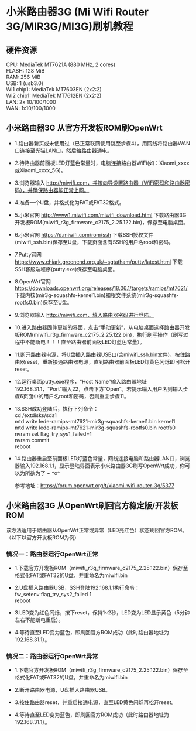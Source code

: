 # 小米路由器3G (Mi Wifi Router 3G/MIR3G/MI3G)刷机教程
## 硬件资源
CPU: MediaTek MT7621A (880 MHz, 2 cores)  
FLASH: 128 MiB  
RAM: 256 MiB  
USB: 1 (usb3.0)  
WI1 chip1: MediaTek MT7603EN (2x2:2)  
WI2 chip1: MediaTek MT7612EN (2x2:2)  
LAN: 2x 10/100/1000  
WAN: 1x10/100/1000  

## 小米路由器3G 从官方开发板ROM刷OpenWrt

- 1.路由器新买或未使用过（已正常联网使用跳至步骤4），用网线将路由器WAN口连接至光猫LAN口，然后给路由器通电。

- 2.待路由器前面板LED灯蓝色常量时，电脑连接路由器WiFi(如：Xiaomi_xxxx或Xiaomi_xxxx_5G)。

- 3.浏览器输入 http://miwifi.com，并按向导设置路由器（WiFi密码和路由器密码），并确保路由器能正常上网。

- 4.准备一个U盘，并格式化为FAT或FAT32格式。

- 5.小米官网 http://www1.miwifi.com/miwifi_download.html 下载路由器3G开发板ROM(miwifi_r3g_firmware_c2175_2.25.122.bin)，保存至电脑桌面。

- 6.小米官网 https://d.miwifi.com/rom/ssh 下载SSH授权文件(miwifi_ssh.bin)保存至U盘，下载页面含有SSH的用户名root和密码。

- 7.Putty官网 https://www.chiark.greenend.org.uk/~sgtatham/putty/latest.html 下载SSH客服端程序(putty.exe)保存至电脑桌面。

- 8.OpenWrt官网 https://downloads.openwrt.org/releases/18.06.1/targets/ramips/mt7621/ 下载内核(mir3g-squashfs-kernel1.bin)和根文件系统(mir3g-squashfs-rootfs0.bin)保存至U盘。

- 9.浏览器输入 http://miwifi.com，填入路由器密码进行登陆。

- 10.进入路由器固件更新的界面，点击“手动更新”，从电脑桌面选择路由器开发板ROM(miwifi_r3g_firmware_c2175_2.25.122.bin)，执行刷写操作（刷写过程中不能断电！！！直至路由器前面板LED灯蓝色常量）。

- 11.断开路由器电源，将U盘插入路由器USB口(含miwifi_ssh.bin文件)，按住路由器reset，重新接通路由器电源，直到路由器前面板LED灯黄色闪烁即可松开reset。

- 12.运行桌面putty.exe程序，“Host Name”输入路由器地址192.168.31.1，“Port”输入22，点击下方“Open”。若提示输入用户名则输入步骤6页面中的用户名root和密码，否则重复步骤11。

- 13.SSH成功登陆后，执行下列命令：  
    cd /extdisks/sda1  
    mtd write lede-ramips-mt7621-mir3g-squashfs-kernel1.bin kernel1  
    mtd write lede-ramips-mt7621-mir3g-squashfs-rootfs0.bin rootfs0  
    nvram set flag_try_sys1_failed=1  
    nvram commit  
    reboot  

- 14.路由器重启至前面板LED灯蓝色常量，网线连接电脑和路由器LAN口，浏览器输入192.168.1.1，显示登陆界面表示小米路由器3G刷写OpenWrt成功，你可以为所欲为了 ~ ^o^

  参考地址：https://forum.openwrt.org/t/xiaomi-wifi-router-3g/5377

## 小米路由器3G 从OpenWrt刷回官方稳定版/开发板ROM
  该方法适用于路由器从OpenWrt正常或异常（LED亮红色）状态刷回官方ROM。（以下以官方开发板ROM为例）
### 情况一：路由器运行OpenWrt正常
- 1.下载官方开发板ROM（miwifi_r3g_firmware_c2175_2.25.122.bin）保存至格式化FAT或FAT32的U盘，并重命名为miwifi.bin

- 2.U盘插入路由器USB，SSH登陆192.168.1.1执行命令：  
  fw_setenv flag_try_sys2_failed 1  
  reboot  
  
- 3.LED变为红色闪烁，按下reset，保持1~2秒，LED变为LED显示黄色（5分钟左右不能断电重启）。

- 4.等待直至LED变为蓝色，即刷回官方ROM成功（此时路由器地址为192.168.31.1）。

### 情况二：路由器运行OpenWrt异常
- 1.下载官方开发板ROM（miwifi_r3g_firmware_c2175_2.25.122.bin）保存至格式化FAT或FAT32的U盘，并重命名为miwifi.bin

- 2.断开路由器电源，U盘插入路由器USB。

- 3.按住路由器reset，并重启接通电源，直至LED黄色闪烁再松开reset。

- 4.等待直至LED变为蓝色，即刷回官方ROM成功（此时路由器地址为192.168.31.1）。
